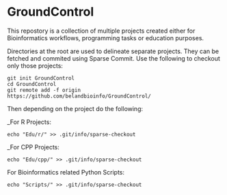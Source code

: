 GroundControl
=============
This repostory is a collection of multiple projects created either
for Bioinformatics workflows, programming tasks or education purposes.

Directories at the root are used to delineate separate projects. They can be fetched
and commited using Sparse Commit. Use the following to checkout only those projects:

```
git init GroundControl
cd GroundControl
git remote add -f origin https://github.com/belandbioinfo/GroundControl/
```

Then depending on the project do the following:

_For R Projects:  

```
echo "Edu/r/" >> .git/info/sparse-checkout
```

_For CPP Projects:

```
echo "Edu/cpp/" >> .git/info/sparse-checkout
```

For Bioinformatics related Python Scripts:

```
echo "Scripts/" >> .git/info/sparse-checkout
```
